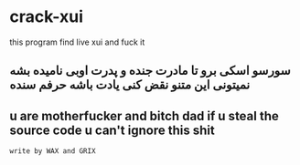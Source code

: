 # crack-xui
this program find live xui and fuck it
## سورسو اسکی برو تا مادرت جنده و پدرت اوبی نامیده بشه نمیتونی این متنو نقض کنی یادت باشه حرفم سنده

## u are motherfucker and bitch dad if u steal the source code u can't ignore this shit  

```write by WAX and GRIX```
